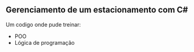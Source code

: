 ## Gerenciamento de um estacionamento com C#

<p size="1.2rem">Um codigo onde pude treinar:</p>
<ul>
  <li>POO</li>
  <li> Lógica de programação</li>
</ul>

